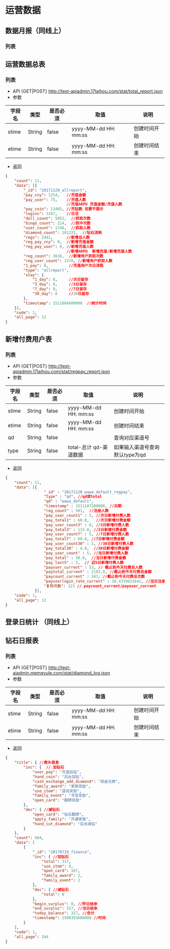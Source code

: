 # 运营数据

## 数据月报（同线上）
### 列表

## 运营数据总表
### 列表

* API {GET|POST} http://test-apiadmin.17laihou.com/stat/total_report.json
* 参数

字段名|类型|是否必须|取值|说明
---|---|---|---|---
stime|String|false|yyyy-MM-dd HH: mm:ss|创建时间开始
etime|String|false|yyyy-MM-dd HH: mm:ss|创建时间结束

* 返回

```json
{
    "count": 11, 
    "data": [{
        "_id": "20171129_allreport", 
        "pay_cny": 1254,   //充值金额
        "pay_user": 75,    //充值人数 
                           //充值ARPU 充值金额/充值人数
        "pay_coin": 13465, //充钻数 没要不展示
        "logins": 3267,    //日活
        "doll_count": 5052,  //抓取次数
        "bingo_count": 214,  //抓中次数
        "user_count": 1748,  //抓取人数
        "diamond_count": 101225,  //钻石消耗
        "regs": 2441,      //新增总人数
        "reg_pay_cny": 0,  //新增充值金额
        "reg_pay_user": 0, //新增充值人数
                           //新增ARPU  新增充值/新增充值人数
        "reg_count": 3616,  //新增用户抓取次数
        "reg_user_count": 1578, //新增用户抓取人数
        "1_pay": 0,         //充值用户次日流程
        "type": "allreport", 
        "stay": {
            "1_day": 0,     //次日留存
            "3_day": 0,     //3日留存
            "7_day": 0,     //7日留存
            "30_day": 0     //30日留存
        }, 
        "timestamp": 1511884800000  //统计时间
    }],
    "code": 1,
    "all_page": 12
}
```

## 新增付费用户表
### 列表

* API {GET|POST} http://test-apiadmin.17laihou.com/stat/regpay_report.json
* 参数

字段名|类型|是否必须|取值|说明
---|---|---|---|---
stime|String|false|yyyy-MM-dd HH: mm:ss|创建时间开始
etime|String|false|yyyy-MM-dd HH: mm:ss|创建时间结束
qd|String|false||查询对应渠道号
type|String|false|total-总计 qd-渠道数据|如果输入渠道号查询默认type为qd

* 返回

```json
{
    "count": 11, 
    "data": [{
                 "_id" : "20171120_wawa_default_regpay",
                 "type" : "qd", //qd或total
                 "qd" : "wawa_default",
                 "timestamp" : 1511107200000, //日期
                 "reg_count" : 501,  //注册人数
                 "pay_user_count1" : 5, //次日新增付费人数
                 "pay_total1" : 60.0,   //次日新增付费金额
                 "pay_user_count3" : 8, //3日新增付费人数
                 "pay_total3" : 115.0, //3日新增付费金额
                 "pay_user_count7" : 5, //7日新增付费人数
                 "pay_total7" : 69.0, //7日新增付费金额
                 "pay_user_count30" : 1, //30日新增付费人数
                 "pay_total30" : 4.0,  //30日新增付费金额
                 "pay_user_count" : 5, //当日新增付费人数
                 "pay_total" : 30.0,  //当日新增付费金额
                 "pay_last5" : 3,  // 近5日新增付费人数
                 "payuser_current" : 53, // 截止到今天付费总人数
                 "paytotal_current" : 2183.0, //截止到今天付费总金额
                 "paycount_current" : 343, //截止到今天付费总次数
                 "payuserlogin_rate_current" : 38.4339622642, //当日注册用户中付费的 平均登录天数
                 "复购次数": 123 // paycount_current/payuser_current
             }],
    "code": 1,
    "all_page": 12
}
```

## 登录日统计 （同线上）

## 钻石日报表
### 列表

* API {GET|POST} http://test-aiadmin.memeyule.com/stat/diamond_log.json
* 参数

字段名|类型|是否必须|取值|说明
---|---|---|---|---
stime|String|false|yyyy-MM-dd HH: mm:ss|创建时间开始
etime|String|false|yyyy-MM-dd HH: mm:ss|创建时间结束

* 返回

```json
{
    "title": { //表头信息
        "inc": {  // 加钻石
            "user_pay": "充值加钻",
            "hand_coin": "后台加钻",
            "cash_exchange_add_diamond": "现金兑换",
            "family_award": "家族奖励",
            "use_item": "道具奖励",
            "family_event": "寻宝奖励",
            "open_card": "翻牌奖励"
        },
        "dec": { //减钻石
            "open_card": "钻石翻牌",
            "apply_family": "开通家族",
            "hand_cut_diamond": "后台减钻"
        }
    },
    "count": 984,
    "data": [
        {
            "_id": "20170719_finance",
            "inc": { //加钻石
                "total": 317,
                "use_item": 8,
                "open_card": 167,
                "family_award": 2,
                "family_event": 2
            },
            "dec": { //减钻石
                "total": 0
            },
            "begin_surplus": 0, //昨日结余
            "end_surplus": 317, //当日结余
            "today_balance": 317, //合计
            "timestamp": 1500393600000 //时间
        }
    ],
    "code": 1,
    "all_page": 164
}
```
